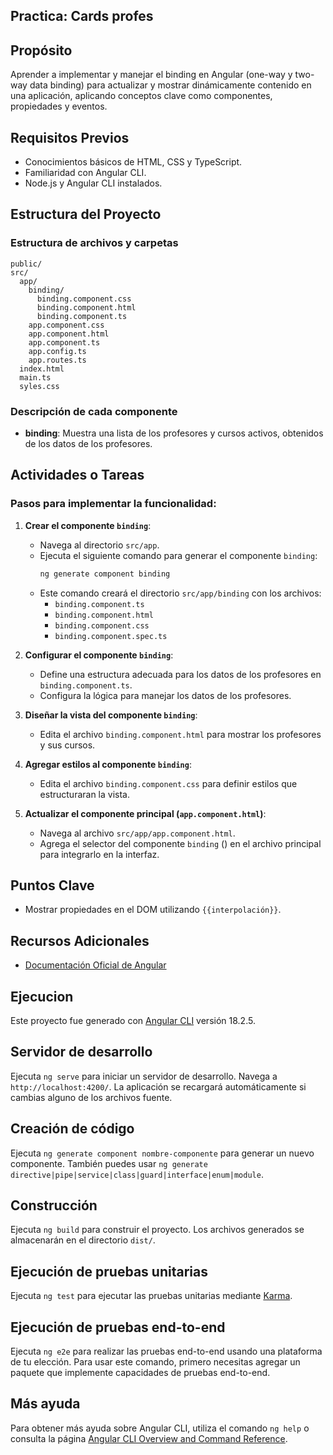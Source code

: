 


## Practica: Cards profes

## Propósito

Aprender a implementar y manejar el binding en Angular (one-way y two-way data binding) para actualizar y mostrar dinámicamente contenido en una aplicación, aplicando conceptos clave como componentes, propiedades y eventos.

## Requisitos Previos

- Conocimientos básicos de HTML, CSS y TypeScript.
- Familiaridad con Angular CLI.
- Node.js y Angular CLI instalados.


## Estructura del Proyecto

### Estructura de archivos y carpetas

```
public/
src/
  app/
    binding/
      binding.component.css
      binding.component.html
      binding.component.ts
    app.component.css
    app.component.html
    app.component.ts
    app.config.ts
    app.routes.ts
  index.html
  main.ts
  syles.css
```

### Descripción de cada componente

- **binding**: Muestra una lista de los profesores y cursos activos, obtenidos de los datos de los profesores.

## Actividades o Tareas 

### Pasos para implementar la funcionalidad:

1. **Crear el componente `binding`**:
   - Navega al directorio `src/app`.
   - Ejecuta el siguiente comando para generar el componente `binding`:
     ```bash
     ng generate component binding
     ```
   - Este comando creará el directorio `src/app/binding` con los archivos:
     - `binding.component.ts`
     - `binding.component.html`
     - `binding.component.css`
     - `binding.component.spec.ts`

2. **Configurar el componente `binding`**:
   - Define una estructura adecuada para los datos de los profesores en `binding.component.ts`.
   - Configura la lógica para manejar los datos de los profesores.

3. **Diseñar la vista del componente `binding`**:
   - Edita el archivo `binding.component.html` para mostrar los profesores y sus cursos.

4. **Agregar estilos al componente `binding`**:
   - Edita el archivo `binding.component.css` para definir estilos que estructuraran la vista.

5. **Actualizar el componente principal (`app.component.html`)**:
   - Navega al archivo `src/app/app.component.html`.
   - Agrega el selector del componente `binding` (<app-binding></app-binding>) en el archivo principal para integrarlo en la interfaz.

## Puntos Clave

- Mostrar propiedades en el DOM utilizando `{{interpolación}}`.

## Recursos Adicionales
- [Documentación Oficial de Angular](https://angular.dev/overview)

## Ejecucion 

Este proyecto fue generado con [Angular CLI](https://github.com/angular/angular-cli) versión 18.2.5.

## Servidor de desarrollo

Ejecuta `ng serve` para iniciar un servidor de desarrollo. Navega a `http://localhost:4200/`. La aplicación se recargará automáticamente si cambias alguno de los archivos fuente.

## Creación de código

Ejecuta `ng generate component nombre-componente` para generar un nuevo componente. También puedes usar `ng generate directive|pipe|service|class|guard|interface|enum|module`.

## Construcción

Ejecuta `ng build` para construir el proyecto. Los archivos generados se almacenarán en el directorio `dist/`.

## Ejecución de pruebas unitarias

Ejecuta `ng test` para ejecutar las pruebas unitarias mediante [Karma](https://karma-runner.github.io).

## Ejecución de pruebas end-to-end

Ejecuta `ng e2e` para realizar las pruebas end-to-end usando una plataforma de tu elección. Para usar este comando, primero necesitas agregar un paquete que implemente capacidades de pruebas end-to-end.

## Más ayuda

Para obtener más ayuda sobre Angular CLI, utiliza el comando `ng help` o consulta la página [Angular CLI Overview and Command Reference](https://angular.dev/tools/cli).

